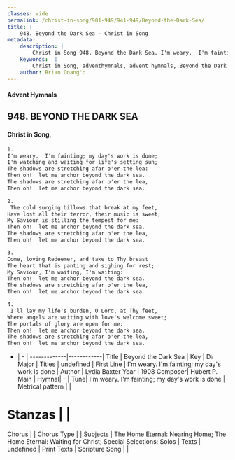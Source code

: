 ```yaml
---
classes: wide
permalink: /christ-in-song/901-949/941-949/Beyond-the-Dark-Sea/
title: |
    948. Beyond the Dark Sea - Christ in Song
metadata:
    description: |
        Christ in Song 948. Beyond the Dark Sea. I'm weary.  I'm fainting; my day's work is done; I'm watching and waiting for life's setting sun; The shadows are stretching afar o'er the lea: Then oh!  let me anchor beyond the dark sea. The shadows are stretching afar o'er the lea, Then oh!  let me anchor beyond the dark sea.
    keywords:  |
        Christ in Song, adventhymnals, advent hymnals, Beyond the Dark Sea, I'm weary.  I'm fainting; my day's work is done. 
    author: Brian Onang'o
---
```


#### Advent Hymnals
## 948. BEYOND THE DARK SEA
####  Christ in Song,

```txt
1.
I'm weary.  I'm fainting; my day's work is done;
I'm watching and waiting for life's setting sun;
The shadows are stretching afar o'er the lea:
Then oh!  let me anchor beyond the dark sea.
The shadows are stretching afar o'er the lea,
Then oh!  let me anchor beyond the dark sea.

2.
 The cold surging billows that break at my feet,
Have lost all their terror, their music is sweet;
My Saviour is stilling the tempest for me:
Then oh!  let me anchor beyond the dark sea.
The shadows are stretching afar o'er the lea,
Then oh!  let me anchor beyond the dark sea.

3.
Come, loving Redeemer, and take to Thy breast
The heart that is panting and sighing for rest;
My Saviour, I'm waiting, I'm waiting:
Then oh!  let me anchor beyond the dark sea.
The shadows are stretching afar o'er the lea,
Then oh!  let me anchor beyond the dark sea.

4.
 I'll lay my life's burden, O Lord, at Thy feet, 
Where angels are waiting with love's welcome sweet;
The portals of glory are open for me:
Then oh!  let me anchor beyond the dark sea.
The shadows are stretching afar o'er the lea,
Then oh!  let me anchor beyond the dark sea.


```

- |   -  |
-------------|------------|
Title | Beyond the Dark Sea |
Key | D♭ Major |
Titles | undefined |
First Line | I'm weary.  I'm fainting; my day's work is done |
Author | Lydia Baxter
Year | 1908
Composer| Hubert P. Main |
Hymnal|  - |
Tune| I'm weary.  I'm fainting; my day's work is done |
Metrical pattern | |
# Stanzas |  |
Chorus |  |
Chorus Type |  |
Subjects | The Home Eternal: Nearing Home; The Home Eternal: Waiting for Christ; Special Selections: Solos |
Texts | undefined |
Print Texts | 
Scripture Song |  |
    
